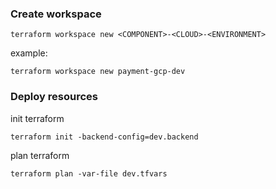 ### Create workspace
```
terraform workspace new <COMPONENT>-<CLOUD>-<ENVIRONMENT>
```

example:
```
terraform workspace new payment-gcp-dev
```
### Deploy resources
init terraform
```
terraform init -backend-config=dev.backend
```

plan terraform
```
terraform plan -var-file dev.tfvars
```